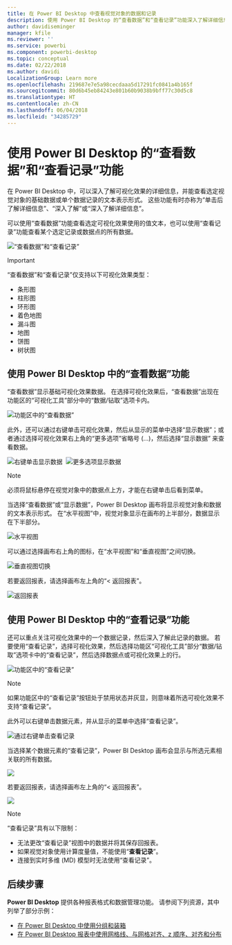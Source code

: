 ```yaml
---
title: 在 Power BI Desktop 中查看视觉对象的数据和记录
description: 使用 Power BI Desktop 的“查看数据”和“查看记录”功能深入了解详细信息
author: davidiseminger
manager: kfile
ms.reviewer: ''
ms.service: powerbi
ms.component: powerbi-desktop
ms.topic: conceptual
ms.date: 02/22/2018
ms.author: davidi
LocalizationGroup: Learn more
ms.openlocfilehash: 219687e7e5a98cecdaaa5d17291fc0841a4b165f
ms.sourcegitcommit: 80d6b45eb84243e801b60b9038b9bff77c30d5c8
ms.translationtype: HT
ms.contentlocale: zh-CN
ms.lasthandoff: 06/04/2018
ms.locfileid: "34285729"
---
```

# <a name="use-see-data-and-see-records-in-power-bi-desktop"></a>使用 Power BI Desktop 的“查看数据”和“查看记录”功能
在 Power BI Desktop 中，可以深入了解可视化效果的详细信息，并能查看选定视觉对象的基础数据或单个数据记录的文本表示形式。 这些功能有时亦称为“单击后了解详细信息”、“深入了解”或“深入了解详细信息”。

可以使用“查看数据”功能查看选定可视化效果使用的值文本，也可以使用“查看记录”功能查看某个选定记录或数据点的所有数据。 

![“查看数据”和“查看记录”](media/desktop-see-data-see-records/see-data-record.png)

>[!IMPORTANT]
>“查看数据”和“查看记录”仅支持以下可视化效果类型：
>  - 条形图
>  - 柱形图
>  - 环形图
>  - 着色地图
>  - 漏斗图
>  - 地图
>  - 饼图
>  - 树状图

## <a name="use-see-data-in-power-bi-desktop"></a>使用 Power BI Desktop 中的“查看数据”功能

“查看数据”显示基础可视化效果数据。 在选择可视化效果后，“查看数据”出现在功能区的“可视化工具”部分中的“数据/钻取”选项卡内。

![功能区中的“查看数据”](media/desktop-see-data-see-records/see-data1.png)

此外，还可以通过右键单击可视化效果，然后从显示的菜单中选择“显示数据”；或者通过选择可视化效果右上角的“更多选项”省略号 (...)，然后选择“显示数据” 来查看数据。

![右键单击显示数据](media/desktop-see-data-see-records/see-data2.png)&nbsp;&nbsp;![更多选项显示数据](media/desktop-see-data-see-records/see-data3.png)

> [!NOTE]
> 必须将鼠标悬停在视觉对象中的数据点上方，才能在右键单击后看到菜单。

当选择“查看数据”或“显示数据”，Power BI Desktop 画布将显示视觉对象和数据的文本表示形式。 在“水平视图”中，视觉对象显示在画布的上半部分，数据显示在下半部分。 

![水平视图](media/desktop-see-data-see-records/see-data4a.png)

可以通过选择画布右上角的图标，在“水平视图”和“垂直视图”之间切换。

![垂直视图切换](media/desktop-see-data-see-records/see-data4.png)

若要返回报表，请选择画布左上角的“< 返回报表”。

![返回报表](media/desktop-see-data-see-records/see-data5.png)

## <a name="use-see-records-in-power-bi-desktop"></a>使用 Power BI Desktop 中的“查看记录”功能

还可以重点关注可视化效果中的一个数据记录，然后深入了解此记录的数据。 若要使用“查看记录”，选择可视化效果，然后选择功能区“可视化工具”部分“数据/钻取”选项卡中的“查看记录”，然后选择数据点或可视化效果上的行。 

![功能区中的“查看记录”](media/desktop-see-data-see-records/see-record1.png)

> [!NOTE]
> 如果功能区中的“查看记录”按钮处于禁用状态并灰显，则意味着所选可视化效果不支持“查看记录”。

此外可以右键单击数据元素，并从显示的菜单中选择“查看记录”。

![通过右键单击查看记录](media/desktop-see-data-see-records/see-record2.png)

当选择某个数据元素的“查看记录”，Power BI Desktop 画布会显示与所选元素相关联的所有数据。 

![](media/desktop-see-data-see-records/see-record3.png)

若要返回报表，请选择画布左上角的“< 返回报表”。

![](media/desktop-see-data-see-records/see-record4.png)

> [!NOTE]
>“查看记录”具有以下限制：
> - 无法更改“查看记录”视图中的数据并将其保存回报表。
> - 如果视觉对象使用计算度量值，不能使用“**查看记录**”。
> - 连接到实时多维 (MD) 模型时无法使用“查看记录”。

## <a name="next-steps"></a>后续步骤
**Power BI Desktop** 提供各种报表格式和数据管理功能。 请参阅下列资源，其中列举了部分示例：

* [在 Power BI Desktop 中使用分组和装箱](desktop-grouping-and-binning.md)
* [在 Power BI Desktop 报表中使用网格线、与网格对齐、z 顺序、对齐和分布](desktop-gridlines-snap-to-grid.md)

